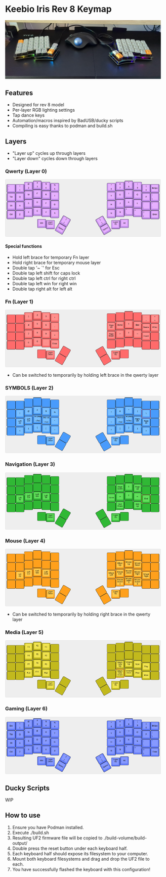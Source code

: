 # Keebio Iris Rev 8 Keymap

![My Iris Rev 8](keyboard-pic.jpg "My Iris Rev 8")

## Features
- Designed for rev 8 model
- Per-layer RGB lighting settings
- Tap dance keys
- Automation/macros inspired by BadUSB/ducky scripts
- Compiling is easy thanks to podman and build.sh

## Layers

- "Layer up" cycles up through layers
- "Layer down" cycles down through layers

### Qwerty (Layer 0)

![Qwerty Layer](assets/github-com-matthewspangler-iris-rev8-fun-(qwerty-layer).png "Qwerty Layer")

#### Special functions
- Hold left brace for temporary Fn layer 
- Hold right brace for temporary mouse layer
- Double tap '~ `' for Esc
- Double tap left shift for caps lock
- Double tap left ctrl for right ctrl
- Double tap left win for right win
- Double tap right alt for left alt

### Fn (Layer 1)

![Fn Layer](assets/github-com-matthewspangler-iris-rev8-fun-(fn-layer).png "Fn Layer")

- Can be switched to temporarily by holding left brace in the qwerty layer

### SYMBOLS (Layer 2)

![Symbol Layer](assets/github-com-matthewspangler-iris-rev8-fun-(symbol-layer).png "Symbol Layer")

### Navigation (Layer 3)

![Navigation Layer](assets/github-com-matthewspangler-iris-rev8-fun-(navigation-layer).png "Navigation Layer")

### Mouse (Layer 4)

![Mouse Layer](assets/github-com-matthewspangler-iris-rev8-fun-(mouse-layer).png "Mouse Layer")

- Can be switched to temporarily by holding right brace in the qwerty layer

### Media (Layer 5)

![Media Layer](assets/github-com-matthewspangler-iris-rev8-fun-(media-layer).png "Media Layer")

### Gaming (Layer 6)

![Gaming Layer](assets/github-com-matthewspangler-iris-rev8-fun-(gaming-layer).png "Gaming Layer")

## Ducky Scripts

WIP

## How to use

1) Ensure you have Podman installed.
2) Execute ./build.sh
3) Resulting UF2 firmware file will be copied to ./build-volume/build-output/
4) Double press the reset button under each keyboard half.
5) Each keyboard half should expose its filesystem to your computer.
6) Mount both keyboard filesystems and drag and drop the UF2 file to each.
7) You have successfully flashed the keyboard with this configuration!
